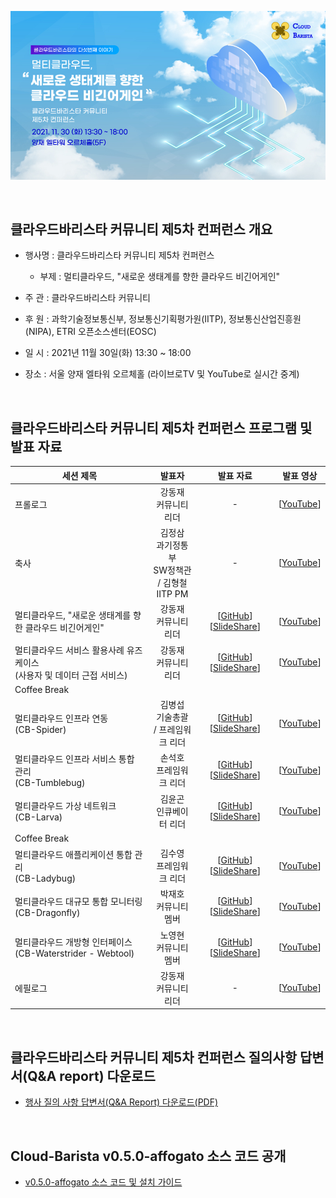 <p align="center">
  <img src="https://raw.githubusercontent.com/cloud-barista/cloud-barista.github.io/master/assets/img/blog/5th-conference/edm-header_only.png">
</p>
<br>

## 클라우드바리스타 커뮤니티 제5차 컨퍼런스 개요

* 행사명 : 클라우드바리스타 커뮤니티 제5차 컨퍼런스<br>
  * 부제 : 멀티클라우드, "새로운 생태계를 향한 클라우드 비긴어게인"

* 주  관 : 클라우드바리스타 커뮤니티
 
* 후  원 : 과학기술정보통신부, 정보통신기획평가원(IITP), 정보통신산업진흥원(NIPA), ETRI 오픈소스센터(EOSC)

* 일  시 : 2021년 11월 30일(화) 13:30 ~ 18:00

* 장소 : 서울 양재 엘타워 오르체홀 (라이브로TV 및 YouTube로 실시간 중계)

<br>

## 클라우드바리스타 커뮤니티 제5차 컨퍼런스 프로그램 및 발표 자료

| 세션 제목 | 발표자 | 발표 자료 | 발표 영상 |
| ------------------------------ | :--------------: | :----------------: | :--------------------: |
| 프롤로그 | 강동재<br>커뮤니티 리더 | - | [[YouTube](https://youtu.be/6ylyEoQvNN8?t=87)] |
| 축사 | 김정삼<br>과기정통부<br>SW정책관<br>/ 김형철 IITP PM | - | [[YouTube](https://youtu.be/6ylyEoQvNN8?t=257)] |
| 멀티클라우드, "새로운 생태계를 향한 클라우드 비긴어게인" | 강동재<br>커뮤니티 리더 | [[GitHub](https://github.com/cloud-barista/docs/blob/master/openseminar/v0.5.0-affogato/ppt_files/5th_conference_01-Cloud-Begin_Again-v2.0.pdf)] [[SlideShare](https://www.slideshare.net/cloud-barista/cloudbarista-5-cloudbarista)] | [[YouTube](https://youtu.be/6ylyEoQvNN8?t=760)] |
| 멀티클라우드 서비스 활용사례 유즈케이스<br>(사용자 및 데이터 근접 서비스) | 강동재<br>커뮤니티 리더 | [[GitHub](https://github.com/cloud-barista/docs/blob/master/openseminar/v0.5.0-affogato/ppt_files/5th_conference_02-Multi_Cloud_Service_Usecases-v2.0.pdf)] [[SlideShare](https://www.slideshare.net/cloud-barista/cloudbarista-5)] | [[YouTube](https://youtu.be/6ylyEoQvNN8?t=2957)] |
| Coffee Break |||
| 멀티클라우드 인프라 연동<br>(CB-Spider) | 김병섭<br>기술총괄<br>/ 프레임워크 리더 | [[GitHub](https://github.com/cloud-barista/docs/blob/master/openseminar/v0.5.0-affogato/ppt_files/5th_conference_03-Multi-Cloud_Infrastructure_Federation(CB-Spider)-v2.0.pdf)] [[SlideShare](https://www.slideshare.net/cloud-barista/cloudbarista-5-cbspider)] | [[YouTube](https://youtu.be/6ylyEoQvNN8?t=3814)] |
| 멀티클라우드 인프라 서비스 통합 관리<br>(CB-Tumblebug) | 손석호<br>프레임워크 리더 | [[GitHub](https://github.com/cloud-barista/docs/blob/master/openseminar/v0.5.0-affogato/ppt_files/5th_conference_04-Multi-Cloud_Infrastructure_Services_Integration_Management(CB-Tumblebug)-v2.0.pdf)] [[SlideShare](https://www.slideshare.net/cloud-barista/cloudbarista-5-cbtumblebug)] | [[YouTube](https://youtu.be/6ylyEoQvNN8?t=5875)] | 
| 멀티클라우드 가상 네트워크<br>(CB-Larva) | 김윤곤<br>인큐베이터 리더 | [[GitHub](https://github.com/cloud-barista/docs/blob/master/openseminar/v0.5.0-affogato/ppt_files/5th_conference_05-Multi-Cloud_Virtual_Network(CB-Larva)-v2.0.pdf)]  [[SlideShare](https://www.slideshare.net/cloud-barista/cloudbarista-5-cblarva)] | [[YouTube](https://youtu.be/6ylyEoQvNN8?t=7741)] |
| Coffee Break |||
| 멀티클라우드 애플리케이션 통합 관리<br>(CB-Ladybug) | 김수영<br>프레임워크 리더 | [[GitHub](https://github.com/cloud-barista/docs/blob/master/openseminar/v0.5.0-affogato/ppt_files/5th_conference_06-Multi-Cloud_Application_Integration_Management(CB-Ladybug)-ver2.0.pdf)] [[SlideShare](https://www.slideshare.net/cloud-barista/cloudbarista-5-cbladybug)]  | [[YouTube](https://youtu.be/6ylyEoQvNN8?t=9464)] |
| 멀티클라우드 대규모 통합 모니터링<br>(CB-Dragonfly) | 박재호<br>커뮤니티 멤버 | [[GitHub](https://github.com/cloud-barista/docs/blob/master/openseminar/v0.5.0-affogato/ppt_files/5th_conference_07-Multi-Cloud_Large-scale_Integration_Monitoring(CB-Dragonfly)-v2.0.pdf)] [[SlideShare](https://www.slideshare.net/cloud-barista/cloudbarista-5-cbdragonfly)] | [[YouTube](https://youtu.be/6ylyEoQvNN8?t=10316)] |
| 멀티클라우드 개방형 인터페이스<br>(CB-Waterstrider - Webtool) | 노영현<br>커뮤니티 멤버 | [[GitHub](https://github.com/cloud-barista/docs/blob/master/openseminar/v0.5.0-affogato/ppt_files/5th_conference_08-Multi-Cloud_Open_Interface(CB-Waterstrider-Webtool)-v2.0.pdf)] [[SlideShare](https://www.slideshare.net/cloud-barista/cloudbarista-5-cbwaterstrider-webtool)] | [[YouTube](https://youtu.be/6ylyEoQvNN8?t=12123)] |
| 에필로그 | 강동재<br>커뮤니티 리더 | - | [[YouTube](https://youtu.be/6ylyEoQvNN8?t=12940)] |

<br>

## 클라우드바리스타 커뮤니티 제5차 컨퍼런스 질의사항 답변서(Q&A report) 다운로드

* [행사 질의 사항 답변서(Q&A Report) 다운로드(PDF)](https://github.com/cloud-barista/docs/blob/master/openseminar/v0.5.0-affogato/Cloud-Barista_5th_Open_Conference_QnA_Report.pdf "github.com/cloud-barista/docs/blob/master/openseminar/v0.5.0-affogato/Cloud-Barista_5th_Open_Conference_QnA_Report.pdf")

<br>

## Cloud-Barista v0.5.0-affogato 소스 코드 공개

* [v0.5.0-affogato 소스 코드 및 설치 가이드](https://github.com/cloud-barista/cloud-barista/tree/v0.5.0 "github.com/cloud-barista/cloud-barista/tree/v0.5.0")